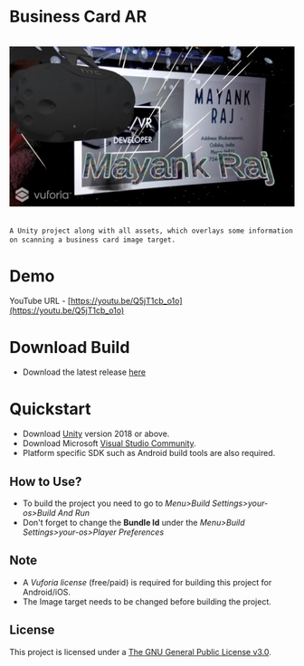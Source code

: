 # Business Card AR

<p align="center">
  <br>
  <img src="business-card-ar.jpg" alt="Business Card AR">
  <br>
  <br>
</p>

    A Unity project along with all assets, which overlays some information on scanning a business card image target.

# Demo

YouTube URL - [https://youtu.be/Q5jT1cb_o1o](https://youtu.be/Q5jT1cb_o1o)

# Download Build

- Download the latest release
  [here](https://github.com/AgrMayank/Business-Card-AR/releases)

# Quickstart

- Download [Unity](https://unity3d.com/get-unity/download/archive) version 2018
  or above.
- Download Microsoft
  [Visual Studio Community](https://visualstudio.microsoft.com/).
- Platform specific SDK such as Android build tools are also required.

## How to Use?

- To build the project you need to go to _Menu>Build Settings>your-os>Build And
  Run_
- Don't forget to change the **Bundle Id** under the _Menu>Build
  Settings>your-os>Player Preferences_

## Note

- A _Vuforia license_ (free/paid) is required for building this project for
  Android/iOS.
- The Image target needs to be changed before building the project.

## License

This project is licensed under a
[The GNU General Public License v3.0](https://www.gnu.org/licenses/gpl-3.0.en.html).
